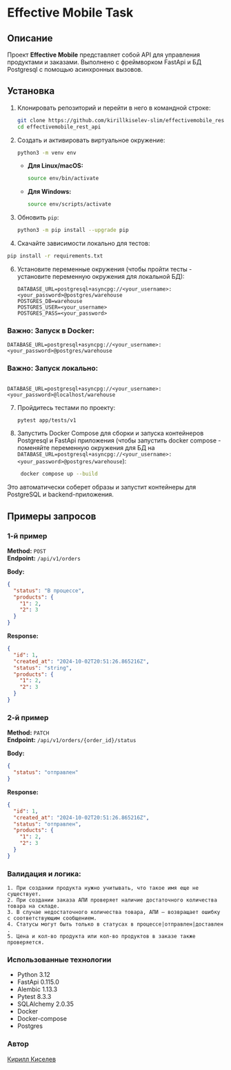 # Effective Mobile Task

## Описание

Проект **Effective Mobile** представляет собой API для управления продуктами и заказами. 
Выполнено с фреймворком FastApi и БД Postgresql с помощью асинхронных вызовов. 


## Установка

1. Клонировать репозиторий и перейти в него в командной строке:

    ```bash
    git clone https://github.com/kirillkiselev-slim/effectivemobile_rest_api/
    cd effectivemobile_rest_api
    ```

2. Создать и активировать виртуальное окружение:

    ```bash
    python3 -m venv env
    ```

    * **Для Linux/macOS:**

        ```bash
        source env/bin/activate
        ```

    * **Для Windows:**

        ```bash
        source env/scripts/activate
        ```

3. Обновить `pip`:

    ```bash
    python3 -m pip install --upgrade pip
    ```

5. Скачайте зависимости локально для тестов:

```bash
pip install -r requirements.txt
```


6. Установите переменные окружения (чтобы пройти тесты - установите переменную окружения для локальной БД):

    ```text
   DATABASE_URL=postgresql+asyncpg://<your_username>:<your_password>@postgres/warehouse
   POSTGRES_DB=warehouse
   POSTGRES_USER=<your_username>
   POSTGRES_PASS=<your_password>
    ```
   
### **Важно: Запуск в Docker**:
```text
DATABASE_URL=postgresql+asyncpg://<your_username>:<your_password>@postgres/warehouse
```
### **Важно: Запуск локально**:
```text

DATABASE_URL=postgresql+asyncpg://<your_username>:<your_password>@localhost/warehouse
```

7. Пройдитесь тестами по проекту:

    ```bash
    pytest app/tests/v1
    ```

8. Запустить Docker Compose для сборки и запуска контейнеров Postgresql и FastApi приложения
(чтобы запустить docker compose - поменяйте переменную окружения для БД на 
`DATABASE_URL=postgresql+asyncpg://<your_username>:<your_password>@postgres/warehouse`):

   ```bash
    docker compose up --build
    ```

Это автоматически соберет образы и запустит контейнеры для PostgreSQL и backend-приложения.

## Примеры запросов

### 1-й пример

**Method:** `POST`  
**Endpoint:** `/api/v1/orders`

**Body:**

```json
{
  "status": "В процессе",
  "products": {
    "1": 2,
    "2": 3
  }
}
```
**Response:**

```json
{
  "id": 1,
  "created_at": "2024-10-02T20:51:26.865216Z",
  "status": "string",
  "products": {
    "1": 2,
    "2": 3
  }
}
```

### 2-й пример

**Method:** `PATCH`  
**Endpoint:** `/api/v1/orders/{order_id}/status`

**Body:**

```json
{
  "status": "отправлен"
}
```

**Response:**

```json
{
  "id": 1,
  "created_at": "2024-10-02T20:51:26.865216Z",
  "status": "отправлен",
  "products": {
    "1": 2,
    "2": 3
  }
}
```

### Валидация и логика:

~~~
1. При создании продукта нужно учитывать, что такое имя еще не существует.
2. При создании заказа АПИ проверяет наличие достаточного количества товара на складе.
3. В случае недостаточного количества товара, АПИ – возвращает ошибку с соответствующим сообщением.
4. Статусы могут быть только в статусах в процессе|отправлен|доставлен .
5. Цена и кол-во продукта или кол-во продуктов в заказе также проверяется.
~~~

### Использованные технологии

* Python 3.12
* FastApi 0.115.0
* Alembic 1.13.3
* Pytest 8.3.3
* SQLAlchemy 2.0.35
* Docker
* Docker-compose
* Postgres

### Автор

[Кирилл Киселев](https://github.com/kirillkiselev-slim)



